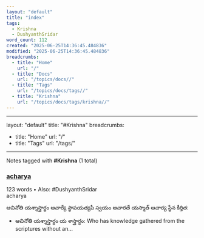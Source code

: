 ```yaml
---
layout: "default"
title: "index"
tags:
  - Krishna
  - DushyanthSridar
word_count: 112
created: "2025-06-25T14:36:45.484836"
modified: "2025-06-25T14:36:45.484836"
breadcrumbs:
  - title: "Home"
    url: "/"
  - title: "Docs"
    url: "/topics/docs//"
  - title: "Tags"
    url: "/topics/docs/tags//"
  - title: "Krishna"
    url: "/topics/docs/tags/krishna//"
---
```

---
layout: "default"
title: "#Krishna"
breadcrumbs:
  - title: "Home"
    url: "/"
  - title: "Tags"
    url: "/tags/"
---
Notes tagged with **#Krishna** (1 total)

<div class="note-grid">

<div class="note-card">
    <h3><a href="sanskrit-lit/acharya/">acharya</a></h3>
    <div class="note-meta">
        123 words
        • Also: #DushyanthSridar
    </div>
    <div class="note-excerpt">acharya

ఆచినోతి యశ్శాస్త్రార్థం ఆచార్యే స్థాపయత్యపీ స్వయం ఆచారతే యస్మాత్ ఆచార్య స్థేన కీర్తిత:

- ఆచినోతి యశ్శాస్త్రార్థం య శాస్త్రార్ధం: Who has knowledge gathered from the scriptures without an...</div>
</div>
</div>